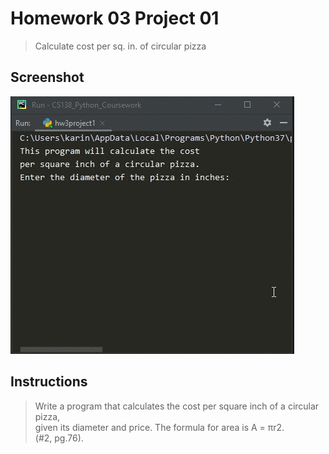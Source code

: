 # Homework 03 Project 01
> Calculate cost per sq. in. of circular pizza

## Screenshot
![screenshot](hw3project1.gif)

## Instructions
> Write a program that calculates the cost per square inch of a circular pizza,  
> given its diameter and price.  The formula for area is A = πr2.  
> (#2, pg.76). 